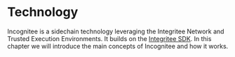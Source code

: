 # Technology

Incognitee is a sidechain technology leveraging the Integritee Network and Trusted Execution Environments. It builds on the [Integritee SDK](https://github.com/integritee-network/worker). In this chapter we will introduce the main concepts of Incognitee and how it works.
